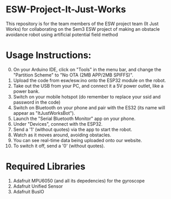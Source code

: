# ESW-Project-It-Just-Works
This repository is for the team members of the ESW project team (It Just Works) for collaborating on the Sem3 ESW project of making an obstacle avoidance robot using artificial potential field method

# Usage Instructions:
0. On your Arduino IDE, click on "Tools" in the menu bar, and change the "Partition Scheme" to "No OTA (2MB APP/2MB SPIFFS)".
1. Upload the code from esw/esw.ino onto the ESP32 module on the robot.
2. Take out the USB from your PC, and connect it a 5V power outlet, like a power bank.
3. Switch on your mobile hotspot (do remember to replace your ssid and password in the code)
4. Switch on Bluetooth on your phone and pair with the ES32 (its name will appear as "ItJustWorksBot").
5. Launch the "Serial Bluetooth Monitor" app on your phone.
6. Under "Devices", connect with the ESP32.
7. Send a '1' (without quotes) via the app to start the robot.
8. Watch as it moves around, avoiding obstacles.
9. You can see real-time data being uploaded onto our website.
10. To switch it off, send a '0' (without quotes).

# Required Libraries
1. Adafruit MPU6050 (and all its depedencies) for the gyroscope
2. Adafruit Unified Sensor
3. Adafruit BusIO
